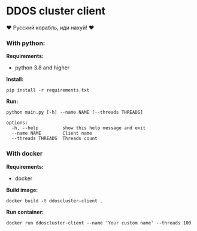 # DDOS cluster client

❤️ Русский корабль, иди нахуй! ❤️

### With python:

**Requirements:**
- python 3.8 and higher

**Install:**
```shell
pip install -r requirements.txt
```

**Run:**
```shell
python main.py [-h] --name NAME [--threads THREADS]

options:
  -h, --help         show this help message and exit
  --name NAME        Client name
  --threads THREADS  Threads count
```

### With docker

**Requirements:**
- docker

**Build image:**
```shell
docker build -t ddoscluster-client .
```

**Run container:**
```shell
docker run ddoscluster-client --name 'Your custom name' --threads 100
```